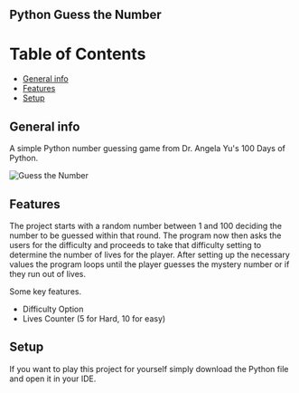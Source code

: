 ## Python Guess the Number
# Table of Contents
* [General info](#general-info)
* [Features](#features)
* [Setup](#setup)

## General info
A simple Python number guessing game from Dr. Angela Yu's 100 Days of Python.

![Guess the Number](https://github.com/NathanRomasanta/Python-Guess-the-Number/assets/102335871/a1d1b169-930e-4718-91b6-4f469c9da90e)

## Features
The project starts with a random number between 1 and 100 deciding the number to be guessed within that round. The program now then asks the users for the difficulty and proceeds to take that difficulty setting to determine the number of lives for the player. After setting up the necessary values the program loops until the player guesses the mystery number or if they run out of lives. 

Some key features.
* Difficulty Option
* Lives Counter (5 for Hard, 10 for easy)


## Setup
If you want to play this project for yourself simply download the Python file and open it in your IDE.
